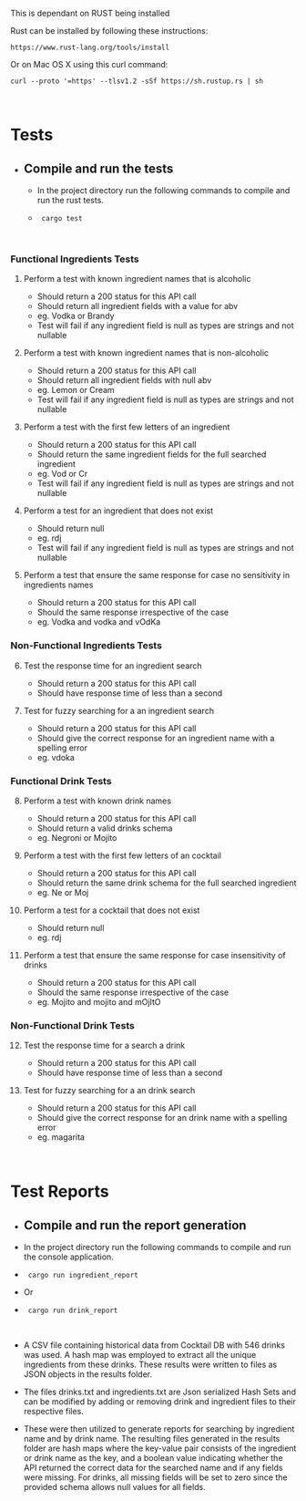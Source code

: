 This is dependant on RUST being installed

Rust can be installed by following these instructions:

	https://www.rust-lang.org/tools/install

Or on Mac OS X using this curl command:

	curl --proto '=https' --tlsv1.2 -sSf https://sh.rustup.rs | sh 

<br>

# Tests

- ## Compile and run the tests
  - In the project directory run the following commands to compile and run the rust tests.
 
  - ```  cargo test ```

  <br>

### Functional Ingredients Tests
1. Perform a test with known ingredient names that is alcoholic
    - Should return a 200 status for this API call
    - Should return all ingredient fields with a value for abv
    - eg. Vodka or Brandy
    - Test will fail if any ingredient field is null as types are strings and not nullable

2. Perform a test with known ingredient names that is non-alcoholic
    - Should return a 200 status for this API call
    - Should return all ingredient fields with null abv
    - eg. Lemon or Cream
    - Test will fail if any ingredient field is null as types are strings and not nullable

3. Perform a test with the first few letters of an ingredient
    - Should return a 200 status for this API call
    - Should return the same ingredient fields for the full searched ingredient 
    - eg. Vod or Cr
    - Test will fail if any ingredient field is null as types are strings and not nullable

4. Perform a test for an ingredient that does not exist
    - Should return null
    - eg. rdj
    - Test will fail if any ingredient field is null as types are strings and not nullable

5. Perform a test that ensure the same response for case no sensitivity in ingredients names
    - Should return a 200 status for this API call
    - Should the same response irrespective of the case
    - eg. Vodka and vodka and vOdKa

### Non-Functional Ingredients Tests
6. Test the response time for an ingredient search
    - Should return a 200 status for this API call
    - Should have response time of less than a second

7. Test for fuzzy searching for a an ingredient search
    - Should return a 200 status for this API call
    - Should give the correct response for an ingredient name with a spelling error
    - eg. vdoka

### Functional Drink Tests
8. Perform a test with known drink names
    - Should return a 200 status for this API call
    - Should return a valid drinks schema
    - eg. Negroni or Mojito

9. Perform a test with the first few letters of an cocktail
    - Should return a 200 status for this API call
    - Should return the same drink schema for the full searched ingredient 
    - eg. Ne or Moj

10. Perform a test for a cocktail that does not exist
    - Should return null
    - eg. rdj

11. Perform a test that ensure the same response for case insensitivity of drinks
    - Should return a 200 status for this API call
    - Should the same response irrespective of the case
    - eg. Mojito and mojito and mOjItO

### Non-Functional Drink Tests
12. Test the response time for a search a drink
    - Should return a 200 status for this API call
    - Should have response time of less than a second

13. Test for fuzzy searching for a an drink search
    - Should return a 200 status for this API call
    - Should give the correct response for an drink name with a spelling error
    - eg. magarita

<br>

# Test Reports

  - ## Compile and run the report generation
  - In the project directory run the following commands to compile and run the console application.
 
  - ```  cargo run ingredient_report ```
  - Or
  - ```  cargo run drink_report ```

  <br>

- A CSV file containing historical data from Cocktail DB with 546 drinks was used. A hash map was employed to extract all the unique ingredients from these drinks. These results were written to files as JSON objects in the results folder.

- The files drinks.txt and ingredients.txt are Json serialized Hash Sets and can be modified by adding or removing drink and ingredient files to their respective files.

- These were then utilized to generate reports for searching by ingredient name and by drink name. The resulting files generated in the results folder are hash maps where the key-value pair consists of the ingredient or drink name as the key, and a boolean value indicating whether the API returned the correct data for the searched name and if any fields were missing. For drinks, all missing fields will be set to zero since the provided schema allows null values for all fields.
